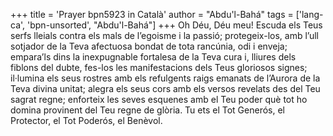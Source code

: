 +++
title = 'Prayer bpn5923 in Català'
author = "Abdu'l-Bahá"
tags = ['lang-ca', 'bpn-unsorted', "Abdu'l-Bahá"]
+++
Oh Déu, Déu meu! Escuda els Teus serfs lleials contra els mals de l’egoisme i la passió; protegeix-los, amb l’ull sotjador de la Teva afectuosa bondat de tota rancúnia, odi i enveja; empara’ls dins la inexpugnable fortalesa de la Teva cura i, lliures dels fiblons del dubte, fes-los les manifestacions dels Teus gloriosos signes; il·lumina els seus rostres amb els refulgents raigs emanats de l’Aurora de la Teva divina unitat; alegra els seus cors amb els versos revelats des del Teu sagrat regne; enforteix les seves esquenes amb el Teu poder què tot ho domina provinent del Teu regne de glòria. Tu ets el Tot Generós, el Protector, el Tot Poderós, el Benèvol.
